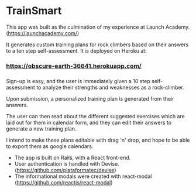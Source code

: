 # TrainSmart

This app was built as the culmination of my experience at Launch Academy. (https://launchacademy.com/)

It generates custom training plans for rock climbers based on their answers to a ten step self-assessment.
It is deployed on Heroku at:

### https://obscure-earth-36641.herokuapp.com/
###

Sign-up is easy, and the user is immediately given a 10 step self-assessment to analyze their strengths and weaknesses as a rock-climber.

Upon submission, a personalized training plan is generated from their answers.

The user can then read about the different suggested exercises which are laid out for them in calendar form, and they can edit their answers to generate a new training plan.

I intend to make these plans editable with drag 'n' drop, and hope to be able to export them as google calendars.

* The app is built on Rails, with a React front-end.
* User authentication is handled with Devise. (https://github.com/plataformatec/devise)
* The informational modals were created with react-modal (https://github.com/reactjs/react-modal)
